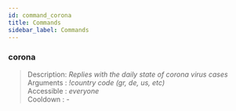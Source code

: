```yaml
---
id: command_corona
title: Commands
sidebar_label: Commands
---
```


### corona           

> Description: _Replies with the daily state of corona virus cases_<br>
> Arguments  : _!country code (gr, de, us, etc)_<br>
> Accessible : _everyone_<br>
> Cooldown   : _-_<br>
